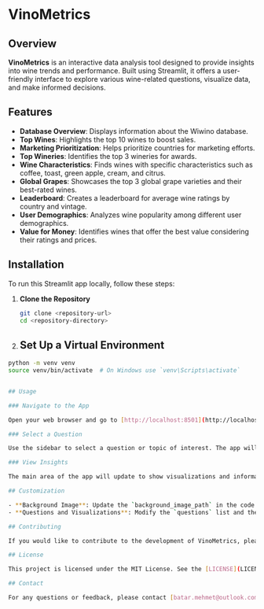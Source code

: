 # VinoMetrics

## Overview

**VinoMetrics** is an interactive data analysis tool designed to provide insights into wine trends and performance. Built using Streamlit, it offers a user-friendly interface to explore various wine-related questions, visualize data, and make informed decisions.

## Features

- **Database Overview**: Displays information about the Wiwino database.
- **Top Wines**: Highlights the top 10 wines to boost sales.
- **Marketing Prioritization**: Helps prioritize countries for marketing efforts.
- **Top Wineries**: Identifies the top 3 wineries for awards.
- **Wine Characteristics**: Finds wines with specific characteristics such as coffee, toast, green apple, cream, and citrus.
- **Global Grapes**: Showcases the top 3 global grape varieties and their best-rated wines.
- **Leaderboard**: Creates a leaderboard for average wine ratings by country and vintage.
- **User Demographics**: Analyzes wine popularity among different user demographics.
- **Value for Money**: Identifies wines that offer the best value considering their ratings and prices.

## Installation

To run this Streamlit app locally, follow these steps:

1. **Clone the Repository**

   ```bash
   git clone <repository-url>
   cd <repository-directory>

2. ## Set Up a Virtual Environment

```bash
python -m venv venv
source venv/bin/activate  # On Windows use `venv\Scripts\activate`


## Usage

### Navigate to the App

Open your web browser and go to [http://localhost:8501](http://localhost:8501) to view the app.

### Select a Question

Use the sidebar to select a question or topic of interest. The app will display relevant insights and visualizations based on your selection.

### View Insights

The main area of the app will update to show visualizations and information related to the selected question.

## Customization

- **Background Image**: Update the `background_image_path` in the code to change the background image. The current path is set to `C:\Users\mehme\becode---\BECODE___PROJECTS\02.WIWINO_sql\wiwino_MY\STREAMLIT\png\background.jpg`. Ensure this path is correct or modify it to your own.
- **Questions and Visualizations**: Modify the `questions` list and the corresponding image paths and titles in the `if-elif` statements in the code to add or change the questions and visualizations.

## Contributing

If you would like to contribute to the development of VinoMetrics, please fork the repository and submit a pull request with your changes. Ensure that your code adheres to the existing style and passes all tests.

## License

This project is licensed under the MIT License. See the [LICENSE](LICENSE) file for details.

## Contact

For any questions or feedback, please contact [batar.mehmet@outlook.com].